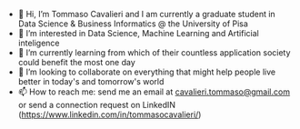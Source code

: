 - 👋 Hi, I’m Tommaso Cavalieri and I am currently a graduate student in Data Science & Business Informatics @ the University of Pisa
- 👀 I’m interested in Data Science, Machine Learning and Artificial inteligence
- 🌱 I’m currently learning from which of their countless application society could benefit the most one day
- 💞️ I’m looking to collaborate on everything that might help people live better in today's and tomorrow's world
- 📫 How to reach me: send me an email at cavalieri.tommaso@gmail.com or send a connection request on LinkedIN (https://www.linkedin.com/in/tommasocavalieri/)

<!---
tomcavalieri/tomcavalieri is a ✨ special ✨ repository because its `README.md` (this file) appears on your GitHub profile.
You can click the Preview link to take a look at your changes.
--->
